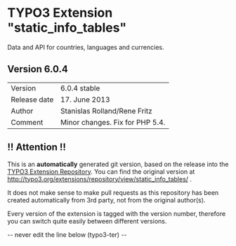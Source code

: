 # TYPO3 Extension "static_info_tables"
Data and API for countries, languages and currencies.

## Version 6.0.4




<table>
	<tr><td>Version</td><td>6.0.4 stable</td></tr>
	<tr><td>Release date</td><td>17. June 2013</td></tr>
	<tr><td>Author</td><td>Stanislas Rolland/Rene Fritz</td></tr>
	<tr><td>Comment</td><td>Minor changes.
Fix for PHP 5.4.</td></tr>
</table>

## !! Attention !!
This is an **automatically** generated git version, based on the release into the [TYPO3 Extension Repository](http://www.typo3.org/extensions/).
You can find the original version at http://typo3.org/extensions/repository/view/static_info_tables/ .

It does not make sense to make pull requests as this repository has been created automatically from 3rd party, not from the original author(s).

Every version of the extension is tagged with the version number, therefore you can switch quite easily between different versions.


-- never edit the line below (typo3-ter) --
